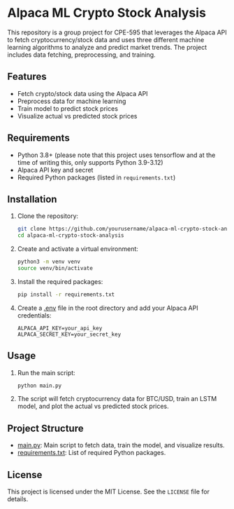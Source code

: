 # Alpaca ML Crypto Stock Analysis

This repository is a group project for CPE-595 that leverages the Alpaca API to fetch cryptocurrency/stock data and uses three different machine learning algorithms to analyze and predict market trends. The project includes data fetching, preprocessing, and training.

## Features

- Fetch crypto/stock data using the Alpaca API
- Preprocess data for machine learning
- Train model to predict stock prices
- Visualize actual vs predicted stock prices

## Requirements

- Python 3.8+ (please note that this project uses tensorflow and at the time of writing this, only supports Python 3.9-3.12) 
- Alpaca API key and secret
- Required Python packages (listed in `requirements.txt`)

## Installation

1. Clone the repository:
    ```sh
    git clone https://github.com/yourusername/alpaca-ml-crypto-stock-analysis.git
    cd alpaca-ml-crypto-stock-analysis
    ```

2. Create and activate a virtual environment:
    ```sh
    python3 -m venv venv
    source venv/bin/activate
    ```

3. Install the required packages:
    ```sh
    pip install -r requirements.txt
    ```

4. Create a [.env](http://_vscodecontentref_/0) file in the root directory and add your Alpaca API credentials:
    ```env
    ALPACA_API_KEY=your_api_key
    ALPACA_SECRET_KEY=your_secret_key
    ```

## Usage

1. Run the main script:
    ```sh
    python main.py
    ```

2. The script will fetch cryptocurrency data for BTC/USD, train an LSTM model, and plot the actual vs predicted stock prices.

## Project Structure

- [main.py](http://_vscodecontentref_/1): Main script to fetch data, train the model, and visualize results.
- [requirements.txt](http://_vscodecontentref_/2): List of required Python packages.

## License

This project is licensed under the MIT License. See the `LICENSE` file for details.

